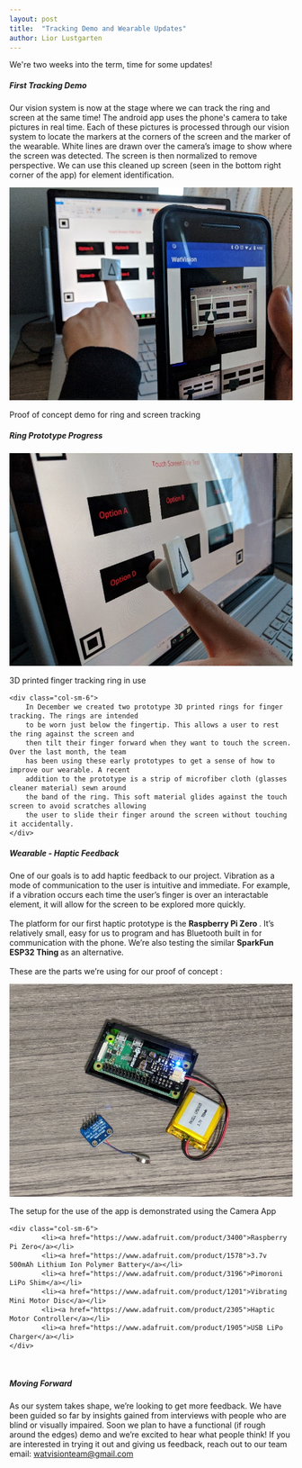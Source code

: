 ```yaml
---
layout: post
title:  "Tracking Demo and Wearable Updates"
author: Lior Lustgarten
---
```


We're two weeks into the term, time for some updates!

##### First Tracking Demo

Our vision system is now at the stage where we can track the ring and screen at the same time!
 The android app uses the phone's camera to take pictures in real time. Each of these pictures
 is processed through our vision system to locate the markers at the corners of the screen and
 the marker of the wearable. White lines are drawn over the camera’s image to show where the 
 screen was detected. The screen is then normalized to remove perspective. We can use this cleaned
 up screen (seen in the bottom right corner of the app) for element identification.

<img src="/img/BP2-tracking-demo-and-wearable-update/wearable_demo_1.jpg" alt="User holding 
their phone in their right hand and using the Watvision wearable in their left hand to explore
 the screen" class="img-responsive" />
<p>Proof of concept demo for ring and screen tracking</p>

##### Ring Prototype Progress


<div class="row">
    <div class="col-sm-6">
        <img src="/img/BP2-tracking-demo-and-wearable-update/wearable_demo_2.jpg" alt="Closeup of the prototype ring showing where it sits on the finger" class="img-responsive" />
        <p>3D printed finger tracking ring in use</p>
    </div>

    <div class="col-sm-6">
        In December we created two prototype 3D printed rings for finger tracking. The rings are intended
        to be worn just below the fingertip. This allows a user to rest the ring against the screen and 
        then tilt their finger forward when they want to touch the screen. Over the last month, the team 
        has been using these early prototypes to get a sense of how to improve our wearable. A recent 
        addition to the prototype is a strip of microfiber cloth (glasses cleaner material) sewn around 
        the band of the ring. This soft material glides against the touch screen to avoid scratches allowing 
        the user to slide their finger around the screen without touching it accidentally.
    </div>
</div>


##### Wearable - Haptic Feedback

One of our goals is to add haptic feedback to our project. Vibration as a mode of communication 
to the user is intuitive and immediate. For example, if a vibration occurs each time the user’s 
finger is over an interactable element, it will allow for the screen to be explored more quickly.
<br/>
<br/>
The platform for our first haptic prototype is the <strong> Raspberry Pi Zero </strong>. It’s 
relatively small, easy for us to program and has Bluetooth built in for communication with the 
phone. We’re also testing the similar <strong>SparkFun ESP32 Thing </strong> as an alternative.
<br/>
<br/>
These are the parts we’re using for our proof of concept : 

<div class="row">
    <div class="col-sm-6">
        <img src="/img/BP2-tracking-demo-and-wearable-update/raspberry_pi_zero_battery_haptic_motor.jpg" alt="Raspberry Pi zero powered by small lipo and vibration motor with haptic driver." class="img-responsive" />
        <p>The setup for the use of the app is demonstrated using the Camera App</p>
    </div>

    <div class="col-sm-6">
            <li><a href="https://www.adafruit.com/product/3400">Raspberry Pi Zero</a></li>
            <li><a href="https://www.adafruit.com/product/1578">3.7v 500mAh Lithium Ion Polymer Battery</a></li>
            <li><a href="https://www.adafruit.com/product/3196">Pimoroni LiPo Shim</a></li>
            <li><a href="https://www.adafruit.com/product/1201">Vibrating Mini Motor Disc</a></li>
            <li><a href="https://www.adafruit.com/product/2305">Haptic Motor Controller</a></li>
            <li><a href="https://www.adafruit.com/product/1905">USB LiPo Charger</a></li>
    </div>
</div>
<br/>

##### Moving Forward
As our system takes shape, we’re looking to get more feedback. We have been guided so far by insights
 gained from interviews with people who are blind or visually impaired. Soon we plan to have a functional
 (if rough around the edges) demo and we’re excited to hear what people think! If you are interested in
 trying it out and giving us feedback, reach out to our team email: <a href="mailto:watvisionteam@gmail.com">watvisionteam@gmail.com</a>